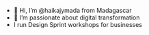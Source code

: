 - 👋 Hi, I’m @haikajymada from Madagascar
- 👀 I’m passionate about digital transformation
- I run Design Sprint workshops for businesses

<!---
haikajymada/haikajymada is a ✨ special ✨ repository because its `README.md` (this file) appears on your GitHub profile.
You can click the Preview link to take a look at your changes.
--->
